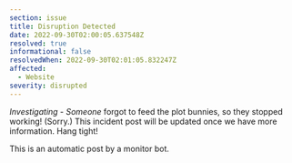 ```yaml
---
section: issue
title: Disruption Detected
date: 2022-09-30T02:00:05.637548Z
resolved: true
informational: false
resolvedWhen: 2022-09-30T02:01:05.832247Z
affected:
  - Website
severity: disrupted
---
```

*Investigating* - _Someone_ forgot to feed the plot bunnies, so they stopped working! (Sorry.) This incident post will be updated once we have more information. Hang tight!

This is an automatic post by a monitor bot.
        
